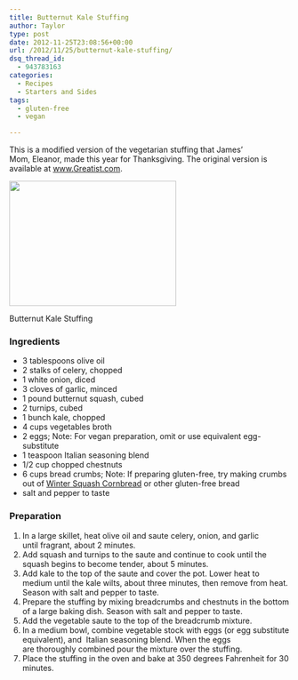 ```yaml
---
title: Butternut Kale Stuffing
author: Taylor
type: post
date: 2012-11-25T23:08:56+00:00
url: /2012/11/25/butternut-kale-stuffing/
dsq_thread_id:
  - 943783163
categories:
  - Recipes
  - Starters and Sides
tags:
  - gluten-free
  - vegan

---
```

This is a modified version of the vegetarian stuffing that James&#8217; Mom, Eleanor, made this year for Thanksgiving. The original version is available at <a href="http://greatist.com/health/kale-butternut-squash-stuffing/" target="_blank">www.</a><a href="http://greatist.com/health/kale-butternut-squash-stuffing/" target="_blank">Greatist.com</a>.

<div id="attachment_2124" style="width: 310px" class="wp-caption alignright">
  <a href="{{% mediaroot %}}uploads/2012/11/PB221887.jpg" rel="lightbox[2077]"><img class="size-medium wp-image-2124" title="Butternut Kale Stuffing" src="{{% mediaroot %}}uploads/2012/11/PB221887-300x225.jpg" alt="" width="300" height="225" srcset="{{% mediaroot %}}uploads/2012/11/PB221887-300x225.jpg 300w, {{% mediaroot %}}uploads/2012/11/PB221887.jpg 800w" sizes="(max-width: 300px) 100vw, 300px" /></a>
  
  <p class="wp-caption-text">
    Butternut Kale Stuffing
  </p>
</div>

### Ingredients

  * 3 tablespoons olive oil
  * 2 stalks of celery, chopped
  * 1 white onion, diced
  * 3 cloves of garlic, minced
  * 1 pound butternut squash, cubed
  * 2 turnips, cubed
  * 1 bunch kale, chopped
  * 4 cups vegetables broth
  * 2 eggs; Note: For vegan preparation, omit or use equivalent egg-substitute
  * 1 teaspoon Italian seasoning blend
  * 1/2 cup chopped chestnuts
  * 6 cups bread crumbs; Note: If preparing gluten-free, try making crumbs out of [Winter Squash Cornbread][1] or other gluten-free bread
  * salt and pepper to taste

### Preparation

  1. In a large skillet, heat olive oil and saute celery, onion, and garlic until fragrant, about 2 minutes.
  2. Add squash and turnips to the saute and continue to cook until the squash begins to become tender, about 5 minutes.
  3. Add kale to the top of the saute and cover the pot. Lower heat to medium until the kale wilts, about three minutes, then remove from heat. Season with salt and pepper to taste.
  4. Prepare the stuffing by mixing breadcrumbs and chestnuts in the bottom of a large baking dish. Season with salt and pepper to taste.
  5. Add the vegetable saute to the top of the breadcrumb mixture.
  6. In a medium bowl, combine vegetable stock with eggs (or egg substitute equivalent), and  Italian seasoning blend. When the eggs are thoroughly combined pour the mixture over the stuffing.
  7. Place the stuffing in the oven and bake at 350 degrees Fahrenheit for 30 minutes.

 [1]: http://kitchen.coseppi.com/2012/10/07/winter-squash-cornbread/ "Winter Squash Cornbread"